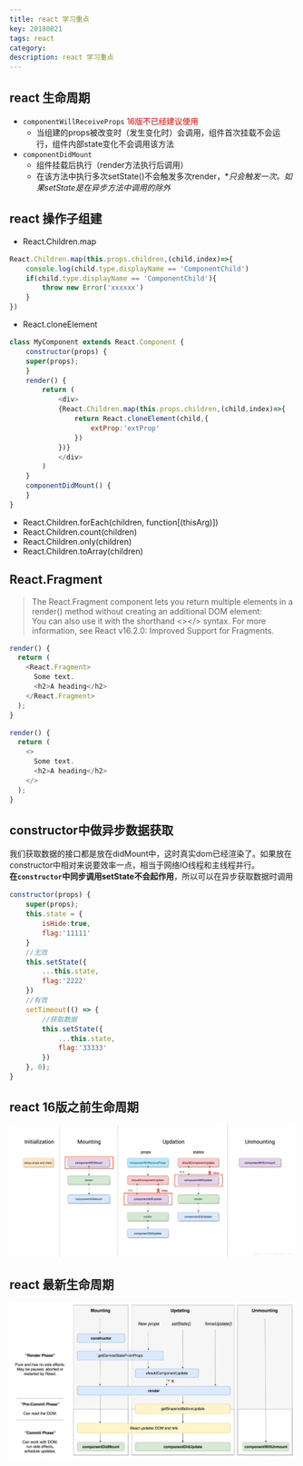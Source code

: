 ```yaml
---
title: react 学习重点
key: 20180821
tags: react
category: 
description: react 学习重点
---
```

<!--more-->
## react 生命周期
* `componentWillReceiveProps` <font color='red'>16版不已经建议使用</font>
    * 当组建的props被改变时（发生变化时）会调用，组件首次挂载不会运行，组件内部state变化不会调用该方法
* `componentDidMount`
    * 组件挂载后执行（render方法执行后调用）
    * 在该方法中执行多次setState()不会触发多次render，**只会触发一次。如果setState是在异步方法中调用的除外*

## react 操作子组建
* React.Children.map
```javascript
React.Children.map(this.props.children,(child,index)=>{
    console.log(child.type.displayName == 'ComponentChild')
    if(child.type.displayName == 'ComponentChild'){
        throw new Error('xxxxxx')
    }
})
```
* React.cloneElement
```javascript
class MyComponent extends React.Component {
    constructor(props) {
    super(props);
    }
    render() {
        return (
            <div>
            {React.Children.map(this.props.children,(child,index)=>{
                return React.cloneElement(child,{
                    extProp:'extProp'
                })
            })}
            </div>
        )
    }
    componentDidMount() {
    }
}
```
* React.Children.forEach(children, function[(thisArg)])
* React.Children.count(children)
* React.Children.only(children)
* React.Children.toArray(children)

## React.Fragment
>The React.Fragment component lets you return multiple elements in a render() method without creating an additional DOM element:  
>You can also use it with the shorthand <></> syntax. For more information, see React v16.2.0: Improved Support for Fragments.  

```javascript
render() {
  return (
    <React.Fragment>
      Some text.
      <h2>A heading</h2>
    </React.Fragment>
  );
}
```
```javascript
render() {
  return (
    <>
      Some text.
      <h2>A heading</h2>
    </>
  );
}
```

## constructor中做异步数据获取
我们获取数据的接口都是放在didMount中，这时真实dom已经渲染了。如果放在constructor中相对来说要效率一点，相当于网络IO线程和主线程并行。  
**在`constructor`中同步调用setState不会起作用**，所以可以在异步获取数据时调用
```javascript
constructor(props) {
    super(props);
    this.state = {
        isHide:true,
        flag:'11111'
    }
    //无效
    this.setState({
        ...this.state,
        flag:'2222'
    })
    //有效
    setTimeout(() => {
        //获取数据
        this.setState({
            ...this.state,
            flag:'33333'
        })
    }, 0);
}
```
## react 16版之前生命周期
![](/assets/posts/react/react_lifecycle1.png) 
## react 最新生命周期
![](/assets/posts/react/react_lifecycle2.jpg)